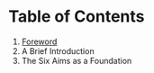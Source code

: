 # Table of Contents

1. [Foreword](foreword.md)
1. A Brief Introduction
1. The Six Aims as a Foundation
